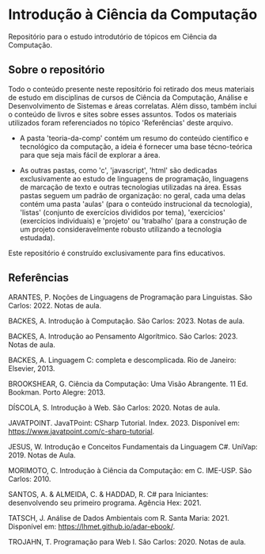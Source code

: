 # Introdução à Ciência da Computação

Repositório para o estudo introdutório de tópicos em Ciência da Computação.

## Sobre o repositório

Todo o conteúdo presente neste repositório foi retirado dos meus materiais de estudo em disciplinas de cursos de Ciência da Computação, Análise e Desenvolvimento de Sistemas e áreas correlatas. Além disso, também inclui o conteúdo de livros e sites sobre esses assuntos. Todos os materiais utilizados foram referenciados no tópico 'Referências' deste arquivo.

- A pasta 'teoria-da-comp' contém um resumo do conteúdo científico e tecnológico da computação, a ideia é fornecer uma base técno-teórica para que seja mais fácil de explorar a área.

- As outras pastas, como 'c', 'javascript', 'html' são dedicadas exclusivamente ao estudo de linguagens de programação, linguagens de marcação de texto e outras tecnologias utilizadas na área. Essas pastas seguem um padrão de organização: no geral, cada uma delas contém uma pasta 'aulas' (para o conteúdo instrucional da tecnologia), 'listas' (conjunto de exercícios divididos por tema), 'exercicios' (exercícios individuais) e 'projeto' ou 'trabalho' (para a construção de um projeto consideravelmente robusto utilizando a tecnologia estudada).

Este repositório é construído exclusivamente para fins educativos.

## Referências

ARANTES, P. Noções de Linguagens de Programação para Linguistas. São Carlos: 2022. Notas de aula.

BACKES, A. Introdução à Computação. São Carlos: 2023. Notas de aula.

BACKES, A. Introdução ao Pensamento Algorítmico. São Carlos: 2023. Notas de aula.

BACKES, A. Linguagem C: completa e descomplicada. Rio de Janeiro: Elsevier, 2013.

BROOKSHEAR, G. Ciência da Computação: Uma Visão Abrangente. 11 Ed. Bookman. Porto Alegre: 2013.

DÍSCOLA, S. Introdução à Web. São Carlos: 2020. Notas de aula.

JAVATPOINT. JavaTPoint: CSharp Tutorial. Index. 2023. Disponível em: https://www.javatpoint.com/c-sharp-tutorial.

JESUS, W. Introdução e Conceitos Fundamentais da Linguagem C#. UniVap: 2019. Notas de Aula.

MORIMOTO, C. Introdução à Ciência da Computação: em C. IME-USP. São Carlos: 2010.

SANTOS, A. & ALMEIDA, C. & HADDAD, R. C# para Iniciantes: desenvolvendo seu primeiro programa. Agência Hex: 2021.

TATSCH, J. Análise de Dados Ambientais com R. Santa Maria: 2021. Disponível em: https://lhmet.github.io/adar-ebook/.

TROJAHN, T. Programação para Web I. São Carlos: 2020. Notas de aula.

